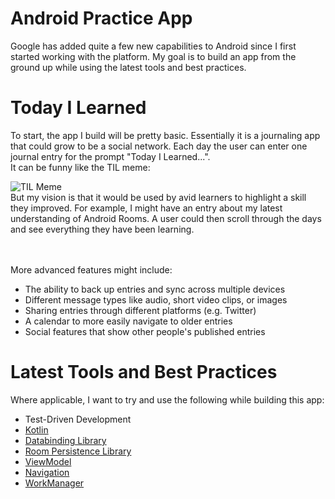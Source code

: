 # Android Practice App
Google has added quite a few new capabilities to Android since I first started working with the platform. My goal is to build an app from the ground up while using the latest tools and best practices.

# Today I Learned
To start, the app I build will be pretty basic. Essentially it is a journaling app that could grow to be a social network. Each day the user can enter one journal entry for the prompt "Today I Learned...". 
</br> It can be funny like the TIL meme:

<img src="https://i.kym-cdn.com/photos/images/original/001/061/175/6ed.jpg" alt="TIL Meme"/>

</br>
But my vision is that it would be used by avid learners to highlight a skill they improved. For example, I might have an entry about my latest understanding of Android Rooms.
A user could then scroll through the days and see everything they have been learning.

</br></br>
More advanced features might include:
* The ability to back up entries and sync across multiple devices
* Different message types like audio, short video clips, or images
* Sharing entries through different platforms (e.g. Twitter)
* A calendar to more easily navigate to older entries
* Social features that show other people's published entries


# Latest Tools and Best Practices
Where applicable, I want to try and use the following while building this app:
* Test-Driven Development
* [Kotlin](https://developer.android.com/kotlin/)
* [Databinding Library](https://developer.android.com/topic/libraries/data-binding/)
* [Room Persistence Library](https://developer.android.com/topic/libraries/architecture/room)
* [ViewModel](https://developer.android.com/topic/libraries/architecture/viewmodel)
* [Navigation](https://developer.android.com/topic/libraries/architecture/navigation/)
* [WorkManager](https://developer.android.com/topic/libraries/architecture/workmanager/)
